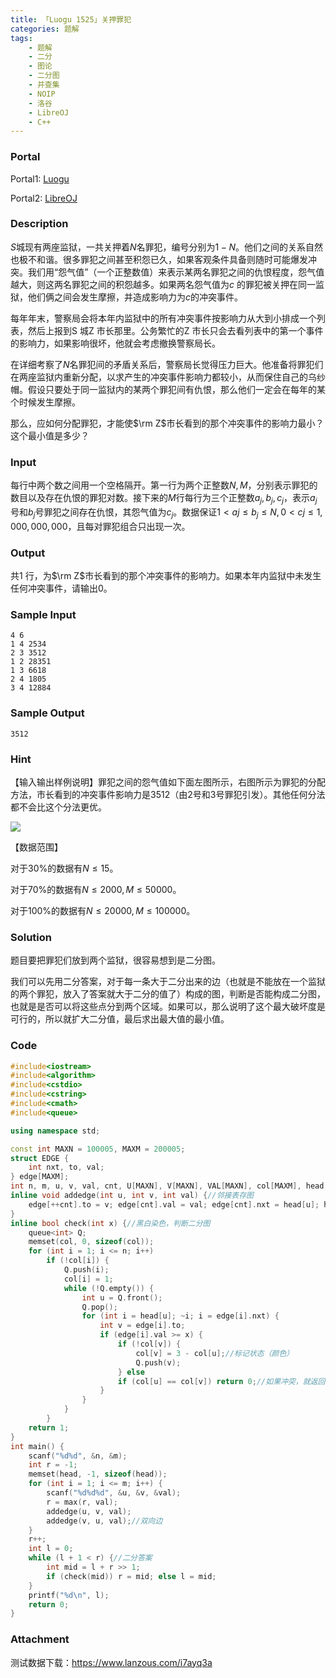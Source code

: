 ```yaml
---
title: 「Luogu 1525」关押罪犯
categories: 题解
tags:
    - 题解
    - 二分
    - 图论
    - 二分图
    - 并查集
    - NOIP
    - 洛谷
    - LibreOJ
    - C++
---
```


### Portal

Portal1: [Luogu](https://www.luogu.com.cn/problem/P1525)

Portal2: [LibreOJ](https://loj.ac/problem/2594)

### Description

$S$城现有两座监狱，一共关押着$N$名罪犯，编号分别为$1 - N$。他们之间的关系自然也极不和谐。很多罪犯之间甚至积怨已久，如果客观条件具备则随时可能爆发冲突。我们用“怨气值”（一个正整数值）来表示某两名罪犯之间的仇恨程度，怨气值越大，则这两名罪犯之间的积怨越多。如果两名怨气值为$c$ 的罪犯被关押在同一监狱，他们俩之间会发生摩擦，并造成影响力为$c$的冲突事件。

每年年末，警察局会将本年内监狱中的所有冲突事件按影响力从大到小排成一个列表，然后上报到S 城Z 市长那里。公务繁忙的Z 市长只会去看列表中的第一个事件的影响力，如果影响很坏，他就会考虑撤换警察局长。

在详细考察了$N$名罪犯间的矛盾关系后，警察局长觉得压力巨大。他准备将罪犯们在两座监狱内重新分配，以求产生的冲突事件影响力都较小，从而保住自己的乌纱帽。假设只要处于同一监狱内的某两个罪犯间有仇恨，那么他们一定会在每年的某个时候发生摩擦。

那么，应如何分配罪犯，才能使$\rm Z$市长看到的那个冲突事件的影响力最小？这个最小值是多少？

### Input

每行中两个数之间用一个空格隔开。第一行为两个正整数$N, M$，分别表示罪犯的数目以及存在仇恨的罪犯对数。接下来的$M$行每行为三个正整数$a_j, b_j, c_j$，表示$a_j$号和$b_j$号罪犯之间存在仇恨，其怨气值为$c_j$。数据保证$1<aj \le b_j \le N ,0 < cj \le 1, 000, 000, 000$，且每对罪犯组合只出现一次。

### Output

共$1$ 行，为$\rm Z$市长看到的那个冲突事件的影响力。如果本年内监狱中未发生任何冲突事件，请输出$0$。

### Sample Input

```
4 6
1 4 2534
2 3 3512
1 2 28351
1 3 6618
2 4 1805
3 4 12884
```

### Sample Output

```
3512
```

### Hint

【输入输出样例说明】罪犯之间的怨气值如下面左图所示，右图所示为罪犯的分配方法，市长看到的冲突事件影响力是$3512$（由$2$号和$3$号罪犯引发）。其他任何分法都不会比这个分法更优。

 ![](https://cdn.luogu.com.cn/upload/pic/298.png) 

【数据范围】  

对于$30\%$的数据有$N \le 15$。

对于$70\%$的数据有$N \le 2000,M \le 50000$。

对于$100\%$的数据有$N \le 20000,M \le 100000$。

### Solution

题目要把罪犯们放到两个监狱，很容易想到是二分图。

我们可以先用二分答案，对于每一条大于二分出来的边（也就是不能放在一个监狱的两个罪犯，放入了答案就大于二分的值了）构成的图，判断是否能构成二分图，也就是是否可以将这些点分到两个区域。如果可以，那么说明了这个最大破坏度是可行的，所以就扩大二分值，最后求出最大值的最小值。

### Code

```cpp
#include<iostream>
#include<algorithm>
#include<cstdio>
#include<cstring>
#include<cmath>
#include<queue>

using namespace std;

const int MAXN = 100005, MAXM = 200005;
struct EDGE {
    int nxt, to, val;
} edge[MAXM];
int n, m, u, v, val, cnt, U[MAXN], V[MAXN], VAL[MAXN], col[MAXM], head[MAXM];
inline void addedge(int u, int v, int val) {//邻接表存图
    edge[++cnt].to = v; edge[cnt].val = val; edge[cnt].nxt = head[u]; head[u] = cnt;
}
inline bool check(int x) {//黑白染色，判断二分图
    queue<int> Q;
    memset(col, 0, sizeof(col));
    for (int i = 1; i <= n; i++)
        if (!col[i]) {
            Q.push(i);
            col[i] = 1;
            while (!Q.empty()) {
                int u = Q.front();
                Q.pop();
                for (int i = head[u]; ~i; i = edge[i].nxt) {
                    int v = edge[i].to;
                    if (edge[i].val >= x) {
                        if (!col[v]) {
                            col[v] = 3 - col[u];//标记状态（颜色）
                            Q.push(v);
                        } else
                        if (col[u] == col[v]) return 0;//如果冲突，就返回不是
                    }
                }
            }
        }
    return 1;
}
int main() {
    scanf("%d%d", &n, &m);
    int r = -1;
    memset(head, -1, sizeof(head));
    for (int i = 1; i <= m; i++) {
        scanf("%d%d%d", &u, &v, &val);
        r = max(r, val);
        addedge(u, v, val);
        addedge(v, u, val);//双向边
    }
    r++;
    int l = 0;
    while (l + 1 < r) {//二分答案
        int mid = l + r >> 1;
        if (check(mid)) r = mid; else l = mid;
    }
    printf("%d\n", l);
    return 0;
}
```

### Attachment

测试数据下载：https://www.lanzous.com/i7ayq3a